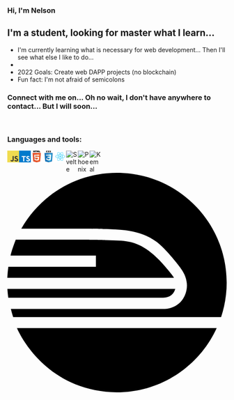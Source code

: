 ### Hi, I'm Nelson

## I'm a student, looking for master what I learn...
- I'm currently learning what is necessary for web development... Then I'll see what else I like to do...
- 
- 2022 Goals: Create web DAPP projects (no blockchain)
- Fun fact: I'm not afraid of semicolons

### Connect with me on... Oh no wait, I don't have anywhere to contact... But I will soon...

<br />

### Languages and tools:

<img align="left" alt="Javascript" width="27px" src="https://raw.githubusercontent.com/github/explore/80688e429a7d4ef2fca1e82350fe8e3517d3494d/topics/javascript/javascript.png" />
<img align="left" alt="Typescript" width="27px" src="https://raw.githubusercontent.com/github/explore/80688e429a7d4ef2fca1e82350fe8e3517d3494d/topics/typescript/typescript.png" />
<img align="left" alt="HTML5" width="27px" src="https://raw.githubusercontent.com/github/explore/80688e429a7d4ef2fca1e82350fe8e3517d3494d/topics/html/html.png" />
<img align="left" alt="CSS3" width="27px" src="https://raw.githubusercontent.com/github/explore/80688e429a7d4ef2fca1e82350fe8e3517d3494d/topics/css/css.png" />
<img align="left" alt="React" width="27px" src="https://raw.githubusercontent.com/github/explore/80688e429a7d4ef2fca1e82350fe8e3517d3494d/topics/react/react.png" />
<img align="left" alt="Svelte" width="27px" src="https://duckduckgo.com/i/f037694d.png">
<img align="left" alt="Phoenix" width="27px"
src="https://external-content.duckduckgo.com/iu/?u=https%3A%2F%2Fmedia.zeemly.com%2Fzeemly%2Fproduct%2Fphoenix-framework.png&amp;f=1&amp;nofb=1">
<img align="left" alt="Kemal" width="27px" src="https://kemalcr.com/img/kemal.png">
<svg aria-label="Railway Logo" _css="[object Object],[object Object]" class="Logo___StyledRailwaySVG-sc-1t76u9a-0 kCBXTb" width="1024" height="1024" viewBox="0 0 1024 1024" fill="none"><path d="M4.756 438.175A520.713 520.713 0 0 0 0 489.735h777.799c-2.716-5.306-6.365-10.09-10.045-14.772-132.97-171.791-204.498-156.896-306.819-161.26-34.114-1.403-57.249-1.967-193.037-1.967-72.677 0-151.688.185-228.628.39-9.96 26.884-19.566 52.942-24.243 74.14h398.571v51.909H4.756ZM783.93 541.696H.399c.82 13.851 2.112 27.517 3.978 40.999h723.39c32.248 0 50.299-18.297 56.162-40.999ZM45.017 724.306S164.941 1018.77 511.46 1024c207.112 0 385.071-123.006 465.907-299.694H45.017Z" fill="#000"></path><path d="M511.454 0C319.953 0 153.311 105.16 65.31 260.612c68.771-.144 202.704-.226 202.704-.226h.031v-.051c158.309 0 164.193.707 195.118 1.998l19.149.706c66.7 2.224 148.683 9.384 213.19 58.19 35.015 26.471 85.571 84.896 115.708 126.52 27.861 38.499 35.876 82.756 16.933 125.158-17.436 38.97-54.952 62.215-100.383 62.215H16.69s4.233 17.944 10.58 37.751h970.632A510.385 510.385 0 0 0 1024 512.218C1024.01 229.355 794.532 0 511.454 0Z" fill="#000"></path></svg>


<br />
<br />
